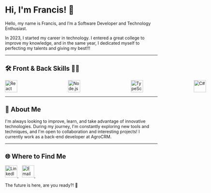 # Hi, I'm Francis! 👋

Hello, my name is Francis, and I’m a Software Developer and Technology Enthusiast.

In 2023, I started my career in technology. I entered a great college to improve my knowledge, and in the same year, I dedicated myself to perfecting my talents and giving my best!!!

---

## 🛠️ Front & Back Skills 🐱‍👤
<div style="display: flex; gap: 80px; align-items: center;">
  <img src="https://skillicons.dev/icons?i=react" alt="React" width="40" height="40">&nbsp;&nbsp;
  <img src="https://skillicons.dev/icons?i=nodejs" alt="Node.js" width="40" height="40">&nbsp;&nbsp;
  <img src="https://skillicons.dev/icons?i=typescript" alt="TypeScript" width="40" height="40">&nbsp;&nbsp;
  <img src="https://skillicons.dev/icons?i=cs" alt="C#" width="40" height="40">&nbsp;&nbsp;
  <img src="https://skillicons.dev/icons?i=dotnet" alt=".NET" width="40" height="40">&nbsp;&nbsp;
</div>

---

## 🌱 About Me

I'm always looking to improve, learn, and take advantage of innovative technologies. During my journey, I'm constantly exploring new tools and techniques, and I'm open to collaboration and interesting projects! I currently work as a back-end developer at AgroCRM.

---

## 🌐 Where to Find Me
<a href="https://www.linkedin.com/in/franch5" target="_blank">
  <img src="https://skillicons.dev/icons?i=linkedin" alt="LinkedIn" width="40" height="40">
</a>&nbsp;&nbsp;
<a href="mailto:28francis.junior@gmail.com">
  <img src="https://skillicons.dev/icons?i=gmail" alt="Email" width="40" height="40">
</a>&nbsp;&nbsp;

The future is here, are you ready?! 🚀
